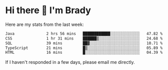 # Hi there 👋 I'm Brady

Here are my stats from the last week:
<!--START_SECTION:waka-->

```txt
Java              2 hrs 56 mins   ████████████░░░░░░░░░░░░░   47.82 %
CSS               1 hr 31 mins    ██████▒░░░░░░░░░░░░░░░░░░   24.68 %
SQL               39 mins         ██▓░░░░░░░░░░░░░░░░░░░░░░   10.71 %
TypeScript        21 mins         █▒░░░░░░░░░░░░░░░░░░░░░░░   05.89 %
HTML              16 mins         █░░░░░░░░░░░░░░░░░░░░░░░░   04.39 %
```

<!--END_SECTION:waka-->

If I haven't responded in a few days, please email me directly. 
